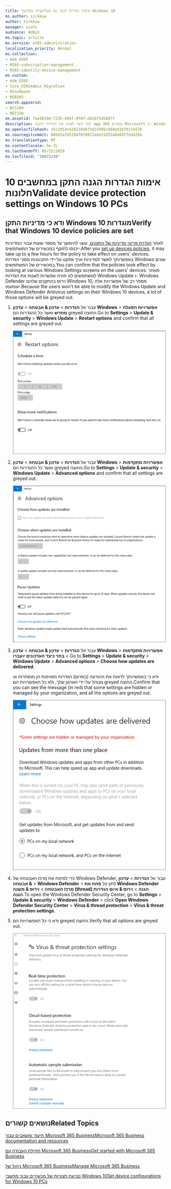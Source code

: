 ```yaml
---
title: אימות הגדרות הגנה של אפליקציות במחשבי Windows 10
ms.author: sirkkuw
author: Sirkkuw
manager: scotv
audience: Admin
ms.topic: article
ms.service: o365-administration
localization_priority: Normal
ms.collection:
- Adm_O365
- M365-subscription-management
- M365-identity-device-management
ms.custom:
- Adm_O365
- Core_O365Admin_Migration
- MiniMaven
- MSB365
search.appverid:
- BCS160
- MET150
ms.assetid: fae8819d-7235-495f-9f07-d016f545887f
description: למד כיצד לאמת את הגדרות ההגנה app עסקיים 365 Microsoft ב- Windows 10 התקנים.
ms.openlocfilehash: 15c2d54c6281369875d15985c9d4ed16f0114176
ms.sourcegitcommit: 66bb5af851947078872a4d31d3246e69f7dd42bb
ms.translationtype: MT
ms.contentlocale: he-IL
ms.lasthandoff: 05/15/2019
ms.locfileid: "34072230"
---
```

# <a name="validate-device-protection-settings-on-windows-10-pcs"></a><span data-ttu-id="76bd2-103">אימות הגדרות הגנה התקן במחשבים 10 חלונות</span><span class="sxs-lookup"><span data-stu-id="76bd2-103">Validate device protection settings on Windows 10 PCs</span></span>

## <a name="verify-that-windows-10-device-policies-are-set"></a><span data-ttu-id="76bd2-104">ודא כי מדיניות התקן Windows 10 מוגדרות</span><span class="sxs-lookup"><span data-stu-id="76bd2-104">Verify that Windows 10 device policies are set</span></span>

<span data-ttu-id="76bd2-105">לאחר [הגדרת פריטי מדיניות של התקנים](protection-settings-for-windows-10-pcs.md), עשוי להימשך עד מספר שעות עבור המדיניות ייכנסו לתוקף במכשירים של המשתמשים.</span><span class="sxs-lookup"><span data-stu-id="76bd2-105">After you [set up devices policies](protection-settings-for-windows-10-pcs.md), it may take up to a few hours for the policy to take effect on users' devices.</span></span> <span data-ttu-id="76bd2-106">באפשרותך לאשר למדיניות ארך אפקט על-ידי התבוננות מסכי הגדרות Windows שונים במכשירים של המשתמשים.</span><span class="sxs-lookup"><span data-stu-id="76bd2-106">You can confirm that the policies took effect by looking at various Windows Settings screens on the users' devices.</span></span> <span data-ttu-id="76bd2-107">מאחר למשתמשים לא תהיה אפשרות לשנות את הגדרות Windows Update ו- Windows Defender וירוס בהתקנים שלהם Windows 10, מספר רב של אפשרויות אלה יעומעמו.</span><span class="sxs-lookup"><span data-stu-id="76bd2-107">Because the users won't be able to modify the Windows Update and Windows Defender Antivirus settings on their Windows 10 devices, a lot of those options will be greyed out.</span></span>
  
1. <span data-ttu-id="76bd2-108">עבור אל **הגדרות** \> **עדכון &amp; אבטחה** \> **עדכון Windows** \> **אפשרויות הפעלה מחדש** ואשר כל ההגדרות הם greyed החוצה.</span><span class="sxs-lookup"><span data-stu-id="76bd2-108">Go to **Settings** \> **Update &amp; security** \> **Windows Update** \> **Restart options** and confirm that all settings are greyed out.</span></span> 
    
    ![כל האפשרויות מחדש הם greyed החוצה.](media/31308da9-18b0-47c5-bbf6-d5fa6747c376.png)
  
2. <span data-ttu-id="76bd2-110">עבור אל **הגדרות** \> **עדכון &amp; אבטחה** \> **עדכון Windows** \> **אפשרויות מתקדמות** ואשר כל ההגדרות הם greyed החוצה.</span><span class="sxs-lookup"><span data-stu-id="76bd2-110">Go to **Settings** \> **Update &amp; security** \> **Windows Update** \> **Advanced options** and confirm that all settings are greyed out.</span></span> 
    
    ![אפשרויות מתקדמות של Windows של עדכונים הם כל greyed החוצה.](media/049cf281-d503-4be9-898b-c0a3286c7fc2.png)
  
3. <span data-ttu-id="76bd2-112">עבור אל **הגדרות** \> **עדכון &amp; אבטחה** \> **עדכון Windows** \> **אפשרויות מתקדמות** \> **בחר כיצד העדכונים יועברו**.</span><span class="sxs-lookup"><span data-stu-id="76bd2-112">Go to **Settings** \> **Update &amp; security** \> **Windows Update** \> **Advanced options** \> **Choose how updates are delivered**.</span></span>
    
    <span data-ttu-id="76bd2-113">ודא כי באפשרותך לראות את ההודעה (באדום) הגדרות מסוימות הן מוסתרות או מנוהל על-ידי הארגון שלך, ולא כל האפשרויות הם greyed החוצה.</span><span class="sxs-lookup"><span data-stu-id="76bd2-113">Confirm that you can see the message (in red) that some settings are hidden or managed by your organization, and all the options are greyed out.</span></span>
    
    ![בחר כיצד מועברים עדכוני דף מציין הגדרות הן מוסתרות או מנוהל על-ידי הארגון שלך.](media/6b3e37c5-da41-4afd-9983-b4f406216b59.png)
  
4. <span data-ttu-id="76bd2-115">כדי לפתוח את מרכז האבטחה של Windows Defender, עבור אל **הגדרות** \> **עדכון &amp; אבטחה** \> **Windows Defender** \> לחץ על **פתח את Windows Defender מרכז האבטחה** \> **וירוס &amp; משנה (thread) הגנה** \> **וירוס &amp; איום הגדרות הגנה**.</span><span class="sxs-lookup"><span data-stu-id="76bd2-115">To open the Windows Defender Security Center, go to **Settings** \> **Update &amp; security** \> **Windows Defender** \> click **Open Windows Defender Security Center** \> **Virus &amp; thread protection** \> **Virus &amp; threat protection settings**.</span></span> 
    
5. <span data-ttu-id="76bd2-116">ודא כי כל האפשרויות הם greyed החוצה.</span><span class="sxs-lookup"><span data-stu-id="76bd2-116">Verify that all options are greyed out.</span></span> 
    
    ![הגדרות ההגנה מפני וירוסים ותוכנות איום הם greyed החוצה.](media/9ca68d40-a5d9-49d7-92a4-c581688b5926.png)
  
## <a name="related-topics"></a><span data-ttu-id="76bd2-118">נושאים קשורים</span><span class="sxs-lookup"><span data-stu-id="76bd2-118">Related Topics</span></span>

[<span data-ttu-id="76bd2-119">תיעוד ומשאבים עבור Microsoft 365 Business</span><span class="sxs-lookup"><span data-stu-id="76bd2-119">Microsoft 365 Business documentation and resources</span></span>](https://go.microsoft.com/fwlink/p/?linkid=853701)
  
[<span data-ttu-id="76bd2-120">תחילת העבודה עם Microsoft 365 Business</span><span class="sxs-lookup"><span data-stu-id="76bd2-120">Get started with Microsoft 365 Business</span></span>](microsoft-365-business-overview.md)
  
[<span data-ttu-id="76bd2-121">ניהול של Microsoft 365 Business</span><span class="sxs-lookup"><span data-stu-id="76bd2-121">Manage Microsoft 365 Business</span></span>](manage.md)
  
[<span data-ttu-id="76bd2-122">קביעת תצורות של מכשירים עבור מחשבי Windows 10</span><span class="sxs-lookup"><span data-stu-id="76bd2-122">Set device configurations for Windows 10 PCs</span></span>](protection-settings-for-windows-10-pcs.md)
  

